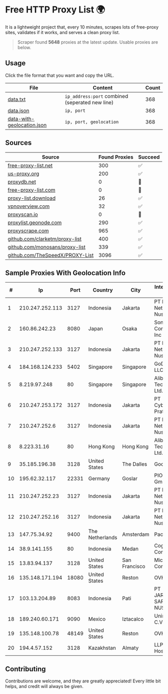 
# Free HTTP Proxy List 🌍

It is a lightweight project that, every 10 minutes, scrapes lots of free-proxy sites, validates if it works, and serves a clean proxy list.


> Scraper found **5648** proxies at the latest update. Usable proxies are below.

## Usage

Click the file format that you want and copy the URL.


|File|Content|Count|
|----|-------|-----|
|[data.txt](https://raw.githubusercontent.com/themiralay/Proxy-List-World/master/data.txt)|`ip_address:port` combined (seperated new line)|368|
|[data.json](https://raw.githubusercontent.com/themiralay/Proxy-List-World/master/data.json)|`ip, port`|368|
|[data-with-geolocation.json](https://raw.githubusercontent.com/themiralay/Proxy-List-World/master/data-with-geolocation.json)|`ip, port, geolocation`|368|

## Sources

|Source|Found Proxies|Succeed|
|------|-------------|-------|
|[free-proxy-list.net](https://free-proxy-list.net)|300|✅|
|[us-proxy.org](https://www.us-proxy.org)|200|✅|
|[proxydb.net](http://proxydb.net)|0|🚫|
|[free-proxy-list.com](https://free-proxy-list.com/?page=&port=&type%5B%5D=http&type%5B%5D=https&up_time=0&search=Search)|0|🚫|
|[proxy-list.download](https://www.proxy-list.download/HTTP)|26|✅|
|[vpnoverview.com](https://vpnoverview.com/privacy/anonymous-browsing/free-proxy-servers)|32|✅|
|[proxyscan.io](https://www.proxyscan.io)|0|🚫|
|[proxylist.geonode.com](https://proxylist.geonode.com/api/proxy-list?limit=300&page=1&sort_by=lastChecked&sort_type=desc&protocols=http,https)|290|✅|
|[proxyscrape.com](https://api.proxyscrape.com/v2/?request=displayproxies&protocol=http&timeout=10000&country=all&ssl=all&anonymity=all)|965|✅|
|[github.com/clarketm/proxy-list](https://raw.githubusercontent.com/clarketm/proxy-list/master/proxy-list-raw.txt)|400|✅|
|[github.com/monosans/proxy-list](https://raw.githubusercontent.com/monosans/proxy-list/main/proxies/http.txt)|339|✅|
|[github.com/TheSpeedX/PROXY-List](https://raw.githubusercontent.com/TheSpeedX/PROXY-List/master/http.txt)|3096|✅|


## Sample Proxies With Geolocation Info

|#|Ip|Port|Country|City|Internet Service Provider|
|-|--|----|-------|----|-------------------------|
|1|210.247.252.113|3127|Indonesia|Jakarta|PT Poros Network Nusantara|
|2|160.86.242.23|8080|Japan|Osaka|Sony Network Communications Inc|
|3|210.247.252.133|3127|Indonesia|Jakarta|PT Poros Network Nusantara|
|4|184.168.124.233|5402|Singapore|Singapore|GoDaddy.com, LLC|
|5|8.219.97.248|80|Singapore|Singapore|Alibaba (US) Technology Co., Ltd.|
|6|210.247.253.172|3127|Indonesia|Jakarta|PT Cybertechtonic Pratama|
|7|210.247.252.6|3127|Indonesia|Jakarta|PT Poros Network Nusantara|
|8|8.223.31.16|80|Hong Kong|Hong Kong|Alibaba (US) Technology Co., Ltd.|
|9|35.185.196.38|3128|United States|The Dalles|Google LLC|
|10|195.62.32.117|22331|Germany|Goslar|PIO-Hosting GmbH|
|11|210.247.252.23|3127|Indonesia|Jakarta|PT Poros Network Nusantara|
|12|210.247.252.16|3127|Indonesia|Jakarta|PT Poros Network Nusantara|
|13|147.75.34.92|9400|The Netherlands|Amsterdam|Packet Host, Inc.|
|14|38.9.141.155|80|Indonesia|Medan|Cogent Communications|
|15|13.83.94.137|3128|United States|San Francisco|Microsoft Corporation|
|16|135.148.171.194|18080|United States|Reston|OVH SAS|
|17|103.13.204.89|8083|Indonesia|Pati|PT JARINGANKU SARANA NUSANTARA|
|18|189.240.60.171|9090|Mexico|Iztacalco|Uninet S.A. de C.V.|
|19|135.148.100.78|48149|United States|Reston|OVH SAS|
|20|194.4.57.152|3128|Kazakhstan|Almaty|LLP "Kompaniya Hoster.KZ"|



## Contributing

Contributions are welcome, and they are greatly appreciated! Every
little bit helps, and credit will always be given.

